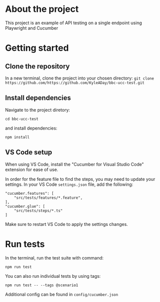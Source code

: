 # About the project
This project is an example of API testing on a single endpoint using Playwright and Cucumber

# Getting started

## Clone the repository
In a new terminal, clone the project into your chosen directory:
`git clone https://github.com/https://github.com/KyleADay/bbc-ucc-test.git`

## Install dependencies
Navigate to the project diretory: 

`cd bbc-ucc-test`

and install dependencies: 

`npm install`

## VS Code setup
When using VS Code, install the "Cucumber for Visual Studio Code" extension for ease of use.

In order for the feature file to find the steps, you may need to update your settings. In your VS Code `settings.json` file, add the following:
```
"cucumber.features": [
    "src/tests/features/*.feature",
],
"cucumber.glue": [
    "src/tests/steps/*.ts"
]
```
Make sure to restart VS Code to apply the settings changes.

# Run tests
In the terminal, run the test suite with command: 

`npm run test`

You can also run individual tests by using tags:

`npm run test -- --tags @scenario1`

Additional config can be found in `config/cucumber.json`